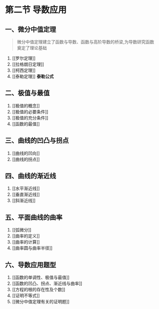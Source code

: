 # 第二节 导数应用

## 一、微分中值定理

> 微分中值定理建立了函数与导数、函数与高阶导数的桥梁,为导数研究函数奠定了理论基础

1. [[罗尔定理]]
2. [[拉格朗日定理]]
3. [[柯西定理]]
4. [[泰勒定理]] **泰勒公式**

## 二、极值与最值

1. [[极值的概念]]
2. [[极值的必要条件]]
3. [[极值的充分条件]]
4. [[函数的最值]]

## 三、曲线的凹凸与拐点

1. [[曲线的凹向]]
2. [[曲线的拐点]]

## 四、曲线的渐近线

1. [[水平渐近线]]
2. [[垂直渐近线]]
3. [[斜渐近线]]

## 五、平面曲线的曲率

1. [[弧微分]]
2. [[曲率的定义]]
3. [[曲率的计算]]
4. [[曲率圆与曲率半径]]

## 六、导数应用题型

1. [[函数的单调性、极值与最值]]
2. [[函数的凹凸、拐点、渐近线与曲率]]
3. [[方程的根的存在性及个数]]
4. [[证明不等式]]
5. [[微分中值定理有关的证明题]]
